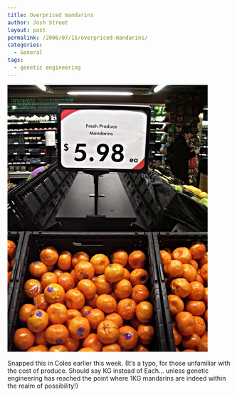 ```yaml
---
title: Overpriced mandarins
author: Josh Street
layout: post
permalink: /2006/07/15/overpriced-mandarins/
categories:
  - General
tags:
  - genetic engineering
---
```

![Overpriced mandarins][1]

Snapped this in Coles earlier this week. (It&#8217;s a typo, for those unfamiliar with the cost of produce. Should say KG instead of Each&#8230; unless genetic engineering has reached the point where 1KG mandarins are indeed within the realm of possibility!)

 [1]: /blog/wp-content/2006/07/mandarintypo.jpg